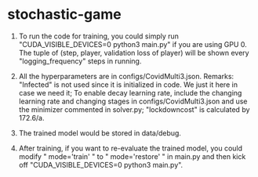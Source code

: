 # stochastic-game

1) To run the code for training, you could simply run "CUDA_VISIBLE_DEVICES=0 python3 main.py"  if you are using GPU 0.  The tuple of (step, player, validation loss of player) will be shown every "logging_frequency" steps in running.

2) All the hyperparameters are in configs/CovidMulti3.json. Remarks:
"Infected" is not used since it is initialized in code. We just it here in case we need it;
To enable decay learning rate, include the changing learning rate and changing stages in configs/CovidMulti3.json and use the minimizer commented in solver.py;
"lockdowncost" is calculated by 172.6/a.

3) The trained model would be stored in data/debug.

4) After training, if you want to re-evaluate the trained model, you could modify " mode='train' " to " mode='restore' " in main.py and then kick off "CUDA_VISIBLE_DEVICES=0 python3 main.py".

